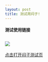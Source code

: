 ```yaml
---
layout: post
title: 测试周闷子!
---
```


#### 测试使用链接
![](http://f.hiphotos.baidu.com/image/pic/item/f9198618367adab40f42e95e89d4b31c8701e419.jpg)
------

<a href="{{ site.baseurl }}/menzi/html/menzi.html">点击打开闷子测试页</a>

